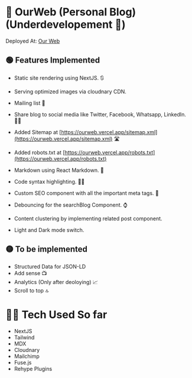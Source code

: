 # 📑 OurWeb (Personal Blog) (Underdevelopement 🚧)

Deployed At: [Our Web](https://ourweb.vercel.app/)

## 🟢 Features Implemented

- Static site rendering using NextJS. 🔃
- Serving optimized images via cloudnary CDN.
- Mailing list 📨
- Share blog to social media like Twitter, Facebook, Whatsapp, LinkedIn. 🧑‍🏫
- Added Sitemap at [https://ourweb.vercel.app/sitemap.xml](https://ourweb.vercel.app/sitemap.xml) 🛣️
- Added robots.txt at [https://ourweb.vercel.app/robots.txt](https://ourweb.vercel.app/robots.txt)

- Markdown using React Markdown. 📝
- Code syntax highlighting. 👨‍💻
- Custom SEO component with all the important meta tags. 🥇
- Debouncing for the searchBlog Component. ⌚
- Content clustering by implementing related post component.
- Light and Dark mode switch.

## 🟡 To be implemented

- Structured Data for JSON-LD
- Add sense 📺
- Analytics (Only after deoloying) 📈
- Scroll to top 🔝

# 🧑‍💻 Tech Used So far

- NextJS
- Tailwind
- MDX
- Cloudnary
- Mailchimp
- Fuse.js
- Rehype Plugins

<!-- This is a [Next.js](https://nextjs.org/) project bootstrapped with [`create-next-app`](https://github.com/vercel/next.js/tree/canary/packages/create-next-app).

## Getting Started

First, run the development server:

```bash
npm run dev
# or
yarn dev
```

Open [http://localhost:3000](http://localhost:3000) with your browser to see the result.

You can start editing the page by modifying `pages/index.js`. The page auto-updates as you edit the file.

[API routes](https://nextjs.org/docs/api-routes/introduction) can be accessed on [http://localhost:3000/api/hello](http://localhost:3000/api/hello). This endpoint can be edited in `pages/api/hello.js`.

The `pages/api` directory is mapped to `/api/*`. Files in this directory are treated as [API routes](https://nextjs.org/docs/api-routes/introduction) instead of React pages.

## Learn More

To learn more about Next.js, take a look at the following resources:

- [Next.js Documentation](https://nextjs.org/docs) - learn about Next.js features and API.
- [Learn Next.js](https://nextjs.org/learn) - an interactive Next.js tutorial.

You can check out [the Next.js GitHub repository](https://github.com/vercel/next.js/) - your feedback and contributions are welcome!

## Deploy on Vercel

The easiest way to deploy your Next.js app is to use the [Vercel Platform](https://vercel.com/new?utm_medium=default-template&filter=next.js&utm_source=create-next-app&utm_campaign=create-next-app-readme) from the creators of Next.js.

Check out our [Next.js deployment documentation](https://nextjs.org/docs/deployment) for more details. -->

